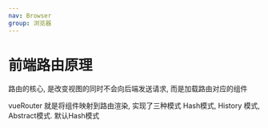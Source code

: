 ```yaml
---
nav: Browser
group: 浏览器
---
```

# 前端路由原理

路由的核心, 是改变视图的同时不会向后端发送请求, 而是加载路由对应的组件

vueRouter 就是将组件映射到路由渲染, 实现了三种模式 Hash模式, History 模式, Abstract模式. 默认Hash模式
